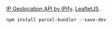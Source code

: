 [IP Geolocation API by IPify](https://geo.ipify.org/). 
[LeafletJS](https://leafletjs.com/).


```
npm install parcel-bundler --save-dev
```